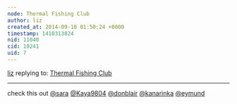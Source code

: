 ```yaml
---
node: Thermal Fishing Club
author: liz
created_at: 2014-09-10 01:50:24 +0000
timestamp: 1410313824
nid: 11040
cid: 10241
uid: 7
---
```




[liz](../profile/liz) replying to: [Thermal Fishing Club](../notes/liz/08-12-2014/thermal-fishing-club)

----
check this out [@sara](/profile/sara) [@Kaya9804](/profile/Kaya9804) [@donblair](/profile/donblair) [@kanarinka](/profile/kanarinka) [@eymund](/profile/eymund)